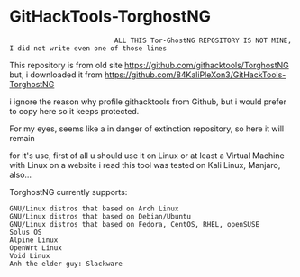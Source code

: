 # GitHackTools-TorghostNG
                              ALL THIS Tor-GhostNG REPOSITORY IS NOT MINE, I did not write even one of those lines

This repository is from old site https://github.com/githacktools/TorghostNG but, i downloaded it from https://github.com/84KaliPleXon3/GitHackTools-TorghostNG

i ignore the reason why profile githacktools from Github, but i would prefer to copy here so it keeps protected.

For my eyes, seems like a in danger of extinction repository, so here it will remain 

for it's use, first of all u should use it on Linux or at least a Virtual Machine with Linux
on a website i read this tool was tested on Kali Linux, Manjaro, also...

TorghostNG currently supports:

    GNU/Linux distros that based on Arch Linux
    GNU/Linux distros that based on Debian/Ubuntu
    GNU/Linux distros that based on Fedora, CentOS, RHEL, openSUSE
    Solus OS
    Alpine Linux
    OpenWrt Linux
    Void Linux
    Anh the elder guy: Slackware
